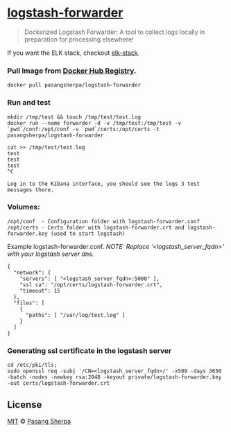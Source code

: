# [logstash-forwarder](https://github.com/elastic/logstash-forwarder)

> Dockerized Logstash Forwarder: A tool to collect logs locally in preparation for processing elsewhere!

If you want the ELK stack, checkout [elk-stack](https://github.com/pasangsherpa/elk-stack).

### Pull Image from [Docker Hub Registry][1].

    docker pull pasangsherpa/logstash-forwarder

### Run and test

    mkdir /tmp/test && touch /tmp/test/test.log
    docker run --name forwarder -d -v /tmp/test:/tmp/test -v `pwd`/conf:/opt/conf -v `pwd`/certs:/opt/certs -t pasangsherpa/logstash-forwarder

    cat >> /tmp/test/test.log
    test
    test
    test
    ^C

    Log in to the Kibana interface, you should see the logs 3 test messages there.

### Volumes:

    /opt/conf  - Configuration folder with logstash-forwarder.conf
    /opt/certs - Certs folder with logstash-forwarder.crt and logstash-forwarder.key (used to start logstash)

Example logstash-forwarder.conf. *NOTE: Replace '<logstash_server_fqdn>' with your logstash server dns.*

    {
      "network": {
        "servers": [ "<logstash_server_fqdn>:5000" ],
        "ssl ca": "/opt/certs/logstash-forwarder.crt",
        "timeout": 15
      },
      "files": [
        {
          "paths": [ "/var/log/test.log" ]
        }
      ]
    }

### Generating ssl certificate in the logstash server

    cd /etc/pki/tls;
    sudo openssl req -subj '/CN=<logstash_server_fqdn>/' -x509 -days 3650 -batch -nodes -newkey rsa:2048 -keyout private/logstash-forwarder.key -out certs/logstash-forwarder.crt


## License

[MIT](http://opensource.org/licenses/MIT) © [Pasang Sherpa](https://github.com/pasangsherpa)


[1]: "https://registry.hub.docker.com/u/pasangsherpa/kibana/"